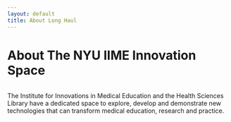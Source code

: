 ```yaml
---
layout: default
title: About Long Haul
---
```


<div class="post">
	<h1 class="pageTitle">About The NYU IIME Innovation Space</h1>
	<img src="{{ '/assets/img/about.jpg' | prepend: site.baseurl }}" alt=""> 
	<p class="intro"></p>
	<p>The Institute for Innovations in Medical Education and the Health Sciences Library have a dedicated space to explore, develop and demonstrate new technologies that can transform medical education, research and practice. </p>	
</div>
